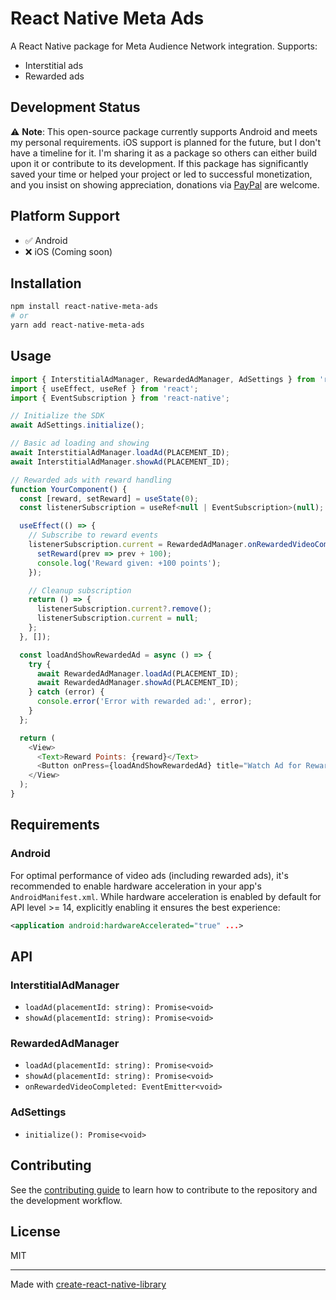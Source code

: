 # React Native Meta Ads

A React Native package for Meta Audience Network integration. 
Supports:
- Interstitial ads
- Rewarded ads

## Development Status

⚠️ **Note**: This open-source package currently supports Android and meets my personal requirements. iOS support is planned for the future, but I don't have a timeline for it. I'm sharing it as a package so others can either build upon it or contribute to its development. If this package has significantly saved your time or helped your project or led to successful monetization, and you insist on showing appreciation, donations via [PayPal](paypal.me/akashp96) are welcome.

## Platform Support

- ✅ Android
- ❌ iOS (Coming soon)

## Installation

```bash
npm install react-native-meta-ads
# or
yarn add react-native-meta-ads
```

## Usage

```javascript
import { InterstitialAdManager, RewardedAdManager, AdSettings } from 'react-native-meta-ads';
import { useEffect, useRef } from 'react';
import { EventSubscription } from 'react-native';

// Initialize the SDK
await AdSettings.initialize();

// Basic ad loading and showing
await InterstitialAdManager.loadAd(PLACEMENT_ID);
await InterstitialAdManager.showAd(PLACEMENT_ID);

// Rewarded ads with reward handling
function YourComponent() {
  const [reward, setReward] = useState(0);
  const listenerSubscription = useRef<null | EventSubscription>(null);

  useEffect(() => {
    // Subscribe to reward events
    listenerSubscription.current = RewardedAdManager.onRewardedVideoCompleted(() => {
      setReward(prev => prev + 100);
      console.log('Reward given: +100 points');
    });

    // Cleanup subscription
    return () => {
      listenerSubscription.current?.remove();
      listenerSubscription.current = null;
    };
  }, []);

  const loadAndShowRewardedAd = async () => {
    try {
      await RewardedAdManager.loadAd(PLACEMENT_ID);
      await RewardedAdManager.showAd(PLACEMENT_ID);
    } catch (error) {
      console.error('Error with rewarded ad:', error);
    }
  };

  return (
    <View>
      <Text>Reward Points: {reward}</Text>
      <Button onPress={loadAndShowRewardedAd} title="Watch Ad for Reward" />
    </View>
  );
}
```

## Requirements

### Android

For optimal performance of video ads (including rewarded ads), it's recommended to enable hardware acceleration in your app's `AndroidManifest.xml`. While hardware acceleration is enabled by default for API level >= 14, explicitly enabling it ensures the best experience:

```xml
<application android:hardwareAccelerated="true" ...>
```

## API

### InterstitialAdManager

- `loadAd(placementId: string): Promise<void>`
- `showAd(placementId: string): Promise<void>`

### RewardedAdManager

- `loadAd(placementId: string): Promise<void>`
- `showAd(placementId: string): Promise<void>`
- `onRewardedVideoCompleted: EventEmitter<void>`

### AdSettings

- `initialize(): Promise<void>`

## Contributing

See the [contributing guide](CONTRIBUTING.md) to learn how to contribute to the repository and the development workflow.

## License

MIT

---

Made with [create-react-native-library](https://github.com/callstack/react-native-builder-bob)
